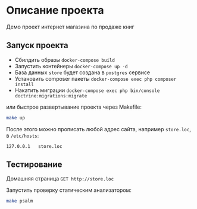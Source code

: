 # Описание проекта

Демо проект интернет магазина по продаже книг

## Запуск проекта

- Сбилдить образы `docker-compose build`
- Запустить контейнеры `docker-compose up -d`
- База данных `store` будет создана в `postgres` сервисе
- Установить composer пакеты `docker-compose exec php composer install`
- Накатить миграции `docker-compose exec php bin/console doctrine:migrations:migrate`

или быстрое развертывание проекта через Makefile:
```bash
make up
```

После этого можно прописать любой адрес сайта, например `store.loc`, в `/etc/hosts`:
```
127.0.0.1   store.loc
```


## Тестирование

Домашняя страница `GET http://store.loc`

Запустить проверку статическим анализатором:
```bash
make psalm
```
